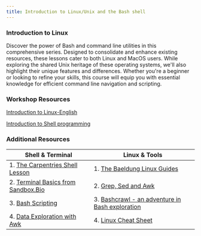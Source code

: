 ```yaml
---
title: Introduction to Linux/Unix and the Bash shell
---
```

### Introduction to Linux

Discover the power of Bash and command line utilities in this comprehensive series. Designed to consolidate and enhance existing resources, these lessons cater to both Linux and MacOS users. While exploring the shared Unix heritage of these operating systems, we'll also highlight their unique features and differences. Whether you're a beginner or looking to refine your skills, this course will equip you with essential knowledge for efficient command line navigation and scripting.

<!-- Unix Tutorials

[Introduction to Linux-English](/uploads/unix/IntroLinux_English.pptx)

[Introduction to Linux-French](/uploads/unix/IntroLinux_English.pptx)

[Data](/uploads/unix/Data.zip)

[Sample Files](/uploads/unix/Sample_Files-20241017T170335Z-001.zip)

[Linux Cheat Sheet](/uploads/unix/CheatSheets_linux+bashcript.pdf) -->

### Workshop Resources

[Introduction to Linux-English](/uploads/unix/day_3_IntroLinux_En.pdf)

[Introduction to Shell programming](/uploads/unix/day_3_Shell_PL_En.pdf)

### Additional Resources


| Shell & Terminal                                                                | Linux & Tools                                                                                     |
|--------------------------------------------------------------------------------|---------------------------------------------------------------------------------------------------|
|1. [The Carpentries Shell Lesson](https://swcarpentry.github.io/shell-novice/)     | 1. [The Baeldung Linux Guides](https://www.baeldung.com/linux/)                                     |
|2. [Terminal Basics from Sandbox.Bio](https://sandbox.bio/tutorials/terminal-basics) | 2. [Grep, Sed and Awk](https://www.linode.com/docs/guides/differences-between-grep-sed-awk/)        |
|3. [Bash Scripting](https://www.linode.com/docs/guides/intro-bash-shell-scripting/)| 3. [Bashcrawl - an adventure in Bash exploration](https://gitlab.com/slackermedia/bashcrawl)        |
|4. [Data Exploration with Awk](https://sandbox.bio/tutorials/awk-intro)             | 4. [Linux Cheat Sheet](https://www.geeksforgeeks.org/linux-commands-cheat-sheet/)                   |



